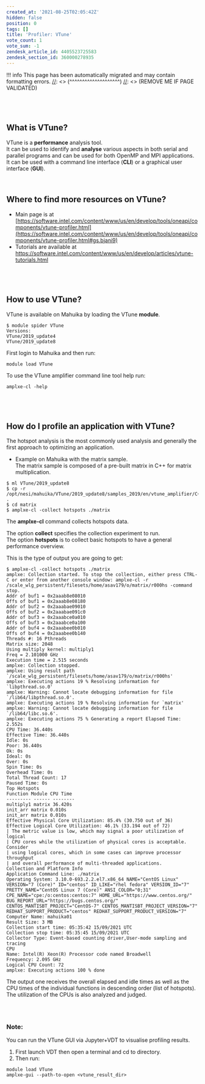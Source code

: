 ```yaml
---
created_at: '2021-08-25T02:05:42Z'
hidden: false
position: 0
tags: []
title: 'Profiler: VTune'
vote_count: 1
vote_sum: -1
zendesk_article_id: 4405523725583
zendesk_section_id: 360000278935
---
```




[//]: <> (REMOVE ME IF PAGE VALIDATED)
[//]: <> (vvvvvvvvvvvvvvvvvvvv)
!!! info
    This page has been automatically migrated and may contain formatting errors.
[//]: <> (^^^^^^^^^^^^^^^^^^^^)
[//]: <> (REMOVE ME IF PAGE VALIDATED)

##  

##  What is VTune?  

VTune is a **performance** analysis tool.  
It can be used to identify and **analyse** various aspects in both
serial and parallel programs and can be used for both OpenMP and MPI
applications.  
It can be used with a command line interface (**CLI**) or a graphical
user interface (**GUI**).  
  
  

 

## Where to find more resources on VTune?  

-   Main page is at
    [https://software.intel.com/content/www/us/en/develop/tools/oneapi/components/vtune-profiler.html](https://software.intel.com/content/www/us/en/develop/tools/oneapi/components/vtune-profiler.html#gs.bjani9)
-   Tutorials are available at
    <https://software.intel.com/content/www/us/en/develop/articles/vtune-tutorials.html>

##  

##  How to use VTune?

  
VTune is available on Mahuika by loading the VTune **module**.

``` sl
$ module spider VTune
Versions:
VTune/2019_update4
VTune/2019_update8
```

First login to Mahuika and then run:

``` sl
module load VTune
```

To use the VTune amplifier command line tool help run:

``` sl
amplxe-cl -help
```

##  

##  How do I profile an application with VTune?  

The hotspot analysis is the most commonly used analysis and generally
the first approach to optimizing an application.

-   Example on Mahuika with the matrix sample.  
    The matrix sample is composed of a pre-built matrix in C++ for
    matrix multiplication.

``` sl
$ ml VTune/2019_update8
$ cp -r /opt/nesi/mahuika/VTune/2019_update8/samples_2019/en/vtune_amplifier/C++/matrix .
$ cd matrix
$ amplxe-cl -collect hotspots ./matrix
```

  
The **amplxe-cl** command collects hotspots data.

The option **collect** specifies the collection experiment to run.  
The option **hotspots** is to collect basic hotspots to have a general
performance overview.  
  
This is the type of output you are going to get:

``` sl
$ amplxe-cl -collect hotspots ./matrix
amplxe: Collection started. To stop the collection, either press CTRL-C or enter from another console window: amplxe-cl -r /scale_wlg_persistent/filesets/home/asav179/o/matrix/r000hs -command stop.
Addr of buf1 = 0x2aaab8e08010
Offs of buf1 = 0x2aaab8e08180
Addr of buf2 = 0x2aaabae09010
Offs of buf2 = 0x2aaabae091c0
Addr of buf3 = 0x2aaabce0a010
Offs of buf3 = 0x2aaabce0a100
Addr of buf4 = 0x2aaabee0b010
Offs of buf4 = 0x2aaabee0b140
Threads #: 16 Pthreads
Matrix size: 2048
Using multiply kernel: multiply1
Freq = 2.101000 GHz
Execution time = 2.515 seconds
amplxe: Collection stopped.
amplxe: Using result path `/scale_wlg_persistent/filesets/home/asav179/o/matrix/r000hs'
amplxe: Executing actions 19 % Resolving information for `libpthread.so.0'
amplxe: Warning: Cannot locate debugging information for file `/lib64/libpthread.so.0'.
amplxe: Executing actions 19 % Resolving information for `matrix'
amplxe: Warning: Cannot locate debugging information for file `/lib64/libc.so.6'.
amplxe: Executing actions 75 % Generating a report Elapsed Time: 2.552s
CPU Time: 36.440s
Effective Time: 36.440s
Idle: 0s
Poor: 36.440s
Ok: 0s
Ideal: 0s
Over: 0s
Spin Time: 0s
Overhead Time: 0s
Total Thread Count: 17
Paused Time: 0s
Top Hotspots
Function Module CPU Time
--------- ------ --------
multiply1 matrix 36.420s
init_arr matrix 0.010s
init_arr matrix 0.010s
Effective Physical Core Utilization: 85.4% (30.750 out of 36)
Effective Logical Core Utilization: 46.1% (33.194 out of 72)
| The metric value is low, which may signal a poor utilization of logical
| CPU cores while the utilization of physical cores is acceptable. Consider
| using logical cores, which in some cases can improve processor throughput
| and overall performance of multi-threaded applications.
Collection and Platform Info
Application Command Line: ./matrix
Operating System: 3.10.0-693.2.2.el7.x86_64 NAME="CentOS Linux" VERSION="7 (Core)" ID="centos" ID_LIKE="rhel fedora" VERSION_ID="7" PRETTY_NAME="CentOS Linux 7 (Core)" ANSI_COLOR="0;31" CPE_NAME="cpe:/o:centos:centos:7" HOME_URL="https://www.centos.org/" BUG_REPORT_URL="https://bugs.centos.org/" CENTOS_MANTISBT_PROJECT="CentOS-7" CENTOS_MANTISBT_PROJECT_VERSION="7" REDHAT_SUPPORT_PRODUCT="centos" REDHAT_SUPPORT_PRODUCT_VERSION="7"
Computer Name: mahuika01
Result Size: 3 MB
Collection start time: 05:35:42 15/09/2021 UTC
Collection stop time: 05:35:45 15/09/2021 UTC
Collector Type: Event-based counting driver,User-mode sampling and tracing
CPU
Name: Intel(R) Xeon(R) Processor code named Broadwell
Frequency: 2.095 GHz
Logical CPU Count: 72
amplxe: Executing actions 100 % done
```

The output one receives the overall elapsed and idle times as well as
the CPU times of the individual functions in descending order (list of
hotspots).  
The utilization of the CPUs is also analyzed and judged.

###  

### Note:

You can run the VTune GUI via Jupyter+VDT to visualise profiling
results.

1.  First launch VDT then open a terminal and cd to directory.
2.  Then run:

``` sl
module load VTune
amplxe-gui --path-to-open <vtune_result_dir>
```

 
